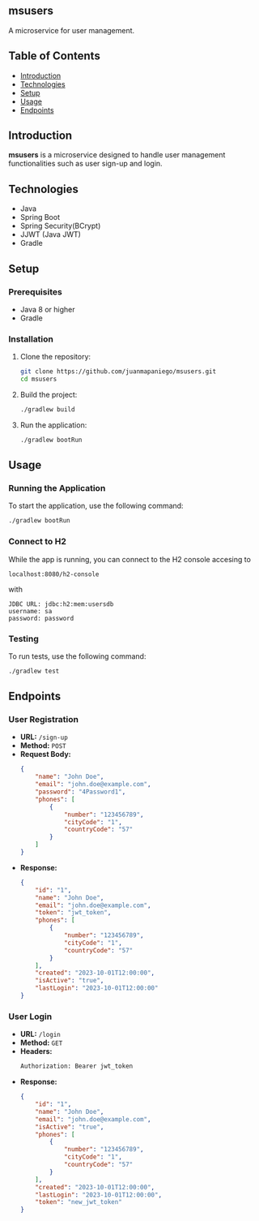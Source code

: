 ## **msusers** 
A microservice for user management.

## Table of Contents

- [Introduction](#introduction)
- [Technologies](#technologies)
- [Setup](#setup)
- [Usage](#usage)
- [Endpoints](#endpoints)

## Introduction

**msusers** is a microservice designed to handle user management functionalities such as user sign-up and login.

## Technologies

- Java
- Spring Boot
- Spring Security(BCrypt)
- JJWT (Java JWT)
- Gradle

## Setup

### Prerequisites

- Java 8 or higher
- Gradle

### Installation

1. Clone the repository:
    ```sh
    git clone https://github.com/juanmapaniego/msusers.git
    cd msusers
    ```

2. Build the project:
    ```sh
    ./gradlew build
    ```

3. Run the application:
    ```sh
    ./gradlew bootRun
    ```

## Usage

### Running the Application

To start the application, use the following command:
```sh
./gradlew bootRun
```
### Connect to H2
While the app is running, you can connect to the H2 console accesing to 
```
localhost:8080/h2-console
```
with
```
JDBC URL: jdbc:h2:mem:usersdb
username: sa
password: password
```
### Testing

To run tests, use the following command:
```sh
./gradlew test
```

## Endpoints

### User Registration

- **URL:** `/sign-up`
- **Method:** `POST`
- **Request Body:**
    ```json
    {
        "name": "John Doe",
        "email": "john.doe@example.com",
        "password": "4Password1",
        "phones": [
            {
                "number": "123456789",
                "cityCode": "1",
                "countryCode": "57"
            }
        ]
    }
    ```
- **Response:**
    ```json
    {
        "id": "1",
        "name": "John Doe",
        "email": "john.doe@example.com",
        "token": "jwt_token",
        "phones": [
            {
                "number": "123456789",
                "cityCode": "1",
                "countryCode": "57"
            }
        ],
        "created": "2023-10-01T12:00:00",
        "isActive": "true",
        "lastLogin": "2023-10-01T12:00:00"
    }
    ```

### User Login

- **URL:** `/login`
- **Method:** `GET`
- **Headers:**
    ```sh
    Authorization: Bearer jwt_token
    ```
- **Response:**
    ```json
    {
        "id": "1",
        "name": "John Doe",
        "email": "john.doe@example.com",
        "isActive": "true",
        "phones": [
            {
                "number": "123456789",
                "cityCode": "1",
                "countryCode": "57"
            }
        ],
        "created": "2023-10-01T12:00:00",
        "lastLogin": "2023-10-01T12:00:00",
        "token": "new_jwt_token"
    }
    ```

